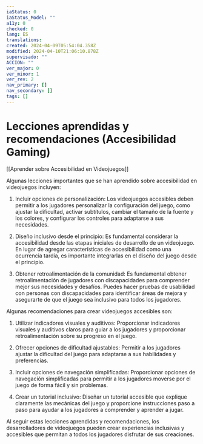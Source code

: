 ```yaml
---
iaStatus: 0
iaStatus_Model: ""
a11y: 0
checked: 0
lang: ES
translations: 
created: 2024-04-09T05:54:04.358Z
modified: 2024-04-10T21:06:10.878Z
supervisado: ""
ACCION: ""
ver_major: 0
ver_minor: 1
ver_rev: 2
nav_primary: []
nav_secondary: []
tags: []
---
```

# Lecciones aprendidas y recomendaciones (Accesibilidad Gaming)

[[Aprender sobre Accesibilidad en Videojuegos]]

Algunas lecciones importantes que se han aprendido sobre accesibilidad en videojuegos incluyen:

1. Incluir opciones de personalización: Los videojuegos accesibles deben permitir a los jugadores personalizar la configuración del juego, como ajustar la dificultad, activar subtítulos, cambiar el tamaño de la fuente y los colores, y configurar los controles para adaptarse a sus necesidades.

2. Diseño inclusivo desde el principio: Es fundamental considerar la accesibilidad desde las etapas iniciales de desarrollo de un videojuego. En lugar de agregar características de accesibilidad como una ocurrencia tardía, es importante integrarlas en el diseño del juego desde el principio.

3. Obtener retroalimentación de la comunidad: Es fundamental obtener retroalimentación de jugadores con discapacidades para comprender mejor sus necesidades y desafíos. Puedes hacer pruebas de usabilidad con personas con discapacidades para identificar áreas de mejora y asegurarte de que el juego sea inclusivo para todos los jugadores.

Algunas recomendaciones para crear videojuegos accesibles son:

1. Utilizar indicadores visuales y auditivos: Proporcionar indicadores visuales y auditivos claros para guiar a los jugadores y proporcionar retroalimentación sobre su progreso en el juego.

2. Ofrecer opciones de dificultad ajustables: Permitir a los jugadores ajustar la dificultad del juego para adaptarse a sus habilidades y preferencias.

3. Incluir opciones de navegación simplificadas: Proporcionar opciones de navegación simplificadas para permitir a los jugadores moverse por el juego de forma fácil y sin problemas.

4. Crear un tutorial inclusivo: Diseñar un tutorial accesible que explique claramente las mecánicas del juego y proporcione instrucciones paso a paso para ayudar a los jugadores a comprender y aprender a jugar.

Al seguir estas lecciones aprendidas y recomendaciones, los desarrolladores de videojuegos pueden crear experiencias inclusivas y accesibles que permitan a todos los jugadores disfrutar de sus creaciones.
